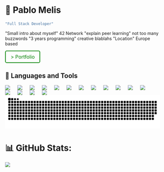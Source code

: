 # 🐨 Pablo Melis

```sh
"Full Stack Developer"
```

"Small intro about myself" 42 Network "explain peer learning" not too many buzzwords "3 years programming" creative blablahs "Location" Europe based

<!-- add style to button -->
<a href="https://www.melispablo.com" style="display:inline-block; padding:8px 16px; font-size:16px; color:green; background-color:transparent; text-align:center; text-decoration:none; border:2px solid green; border-radius:5px;"> > Portfolio</a>

## 🧰 Languages and Tools

<a href="https://en.wikipedia.org/wiki/Git" target="_blank"><img src="https://cdn.jsdelivr.net/gh/devicons/devicon/icons/git/git-original.svg" style="padding-right:10px;" width="30px" align="left" /></a>
<a href="https://en.wikipedia.org/wiki/Bash_(Unix_shell)" target="_blank"><img src="https://cdn.jsdelivr.net/gh/devicons/devicon/icons/bash/bash-original.svg" style="padding-right:10px;" width="30px" align="left" /></a>
<a href="https://en.wikipedia.org/wiki/Docker_(software)" target="_blank"><img src="https://cdn.jsdelivr.net/gh/devicons/devicon/icons/docker/docker-original.svg" style="padding-right:10px;" width="30px" align="left" /></a>
<a href="https://en.wikipedia.org/wiki/C_(programming_language)" target="_blank"><img src="https://cdn.jsdelivr.net/gh/devicons/devicon/icons/c/c-line.svg" style="padding-right:10px;" width="30px" align="left" /></a>
<a href="https://en.wikipedia.org/wiki/C%2B%2B" target="_blank"><img src="https://cdn.jsdelivr.net/gh/devicons/devicon/icons/cplusplus/cplusplus-plain.svg" style="padding-right:10px;" width="30px" align="left" /></a>
<a href="https://en.wikipedia.org/wiki/HTML5" target="_blank"><img src="https://cdn.jsdelivr.net/gh/devicons/devicon/icons/html5/html5-plain.svg" style="padding-right:10px;" width="30px" align="left" /></a>
<a href="https://en.wikipedia.org/wiki/CSS" target="_blank"><img src="https://cdn.jsdelivr.net/gh/devicons/devicon/icons/css3/css3-plain.svg" style="padding-right:10px;" width="30px" align="left" /></a>
<a href="https://en.wikipedia.org/wiki/JavaScript" target="_blank"><img src="https://cdn.jsdelivr.net/gh/devicons/devicon/icons/javascript/javascript-plain.svg" style="padding-right:10px;" width="30px" align="left" /></a>
<a href="https://en.wikipedia.org/wiki/TypeScript" target="_blank"><img src="https://cdn.jsdelivr.net/gh/devicons/devicon/icons/typescript/typescript-original.svg" style="padding-right:10px;" width="30px" align="left" /></a>
<a href="https://en.wikipedia.org/wiki/Three.js" target="_blank"><img src="https://cdn.jsdelivr.net/gh/devicons/devicon/icons/threejs/threejs-original.svg" style="padding-right:10px;" width="30px" align="left" /></a>
<a href="https://en.wikipedia.org/wiki/Linux" target="_blank"><img src="https://cdn.jsdelivr.net/gh/devicons/devicon/icons/linux/linux-original.svg" style="padding-right:10px;" width="30px" align="left" /></a>
<a href="https://en.wikipedia.org/wiki/GitHub" target="_blank"><img src="https://cdn.jsdelivr.net/gh/devicons/devicon/icons/github/github-original.svg" style="padding-right:10px;" width="30px" align="left" /></a>
<a href="https://en.wikipedia.org/wiki/Vim_(text_editor)" target="_blank"><img src="https://cdn.jsdelivr.net/gh/devicons/devicon/icons/vim/vim-original.svg" style="padding-right:10px;" width="30px" align="left" /></a>
<a href="https://en.wikipedia.org/wiki/Notion_(productivity_software)" target="_blank"><img src="https://cdn.jsdelivr.net/gh/devicons/devicon/icons/notion/notion-original.svg" style="padding-right:10px;" width="30px" align="left" /></a>
<a href="https://en.wikipedia.org/wiki/Figma_(software)" target="_blank"><img src="https://cdn.jsdelivr.net/gh/devicons/devicon/icons/figma/figma-original.svg" style="padding-right:10px;" width="30px" align="left" /></a>
<a href="https://en.wikipedia.org/wiki/Blender_(software)" target="_blank"><img src="https://cdn.jsdelivr.net/gh/devicons/devicon/icons/blender/blender-original.svg" style="padding-right:10px;" width="30px" align="left" /></a>

<picture>
  <source media="(prefers-color-scheme: dark)" srcset="https://raw.githubusercontent.com/Melis-Pablo/Melis-Pablo/output/github-snake-dark.svg" />
  <source media="(prefers-color-scheme: light)" srcset="https://raw.githubusercontent.com/Melis-Pablo/Melis-Pablo/output/github-snake.svg" />
  <img alt="github-snake" src="https://raw.githubusercontent.com/Melis-Pablo/Melis-Pablo/output/github-snake.svg" />
</picture>

# 📊 GitHub Stats:
![](https://github-readme-stats.vercel.app/api/top-langs/?username=Melis-Pablo&theme=dark&hide_border=true&include_all_commits=false&count_private=false&layout=compact)
